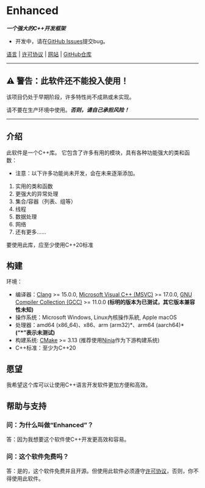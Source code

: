 # Enhanced

***一个强大的C++开发框架***

- 开发中，请在[GitHub Issues](https://github.com/enhancedlib/enhanced/issues)提交bug。

[语言](LANGUAGES.md) | [许可协议](../LICENSE) | [网站](https://enhancedlib.github.io/) | [GitHub仓库](https://github.com/enhancedlib/enhanced/)

---

## ⚠ **警告：此软件还不能投入使用！**

该项目仍处于早期阶段，许多特性尚不成熟或未实现。

请不要在生产环境中使用。***否则，请自己承担风险！***

---

## 介绍

此软件是一个C++库。
它包含了许多有用的模块，具有各种功能强大的类和函数：

- 注意：以下许多功能尚未开发，会在未来逐渐添加。

1. 实用的类和函数
2. 更强大的异常处理
3. 集合/容器（列表、组等）
4. 线程
5. 数据处理
6. 网络
7. 还有更多……

要使用此库，应至少使用C++20标准

## 构建

环境：

- 编译器：[Clang](https://clang.llvm.org/) >= 15.0.0, [Microsoft Visual C++ (MSVC)](https://visualstudio.microsoft.com/vs/features/cplusplus/) >= 17.0.0, [GNU Compiler Collection (GCC)](https://gcc.gnu.org/) >= 11.0.0 **(标明的版本为已测试，其它版本兼容性未知)**
- 操作系统：Microsoft Windows, Linux內核操作系統, Apple macOS
- 处理器：amd64 (x86_64)、x86、arm (arm32)\*、arm64 (aarch64)\* **(“\*”表示未测试)**
- 构建系统: [CMake](https://cmake.org/) >= 3.13 (推荐使用[Ninja](https://ninja-build.org)作为下游构建系统)
- C++标准：至少为C++20

## 愿望

我希望这个库可以让使用C++语言开发软件更加方便和高效。

## 帮助与支持

### 问：为什么叫做“Enhanced”？

答：因为我想要这个软件使C++开发更高效和容易。

### 问：这个软件免费吗？

答：是的，这个软件免费并且开源。但使用此软件必须遵守[许可协议](../LICENSE)，否则，你不得使用此软件。
